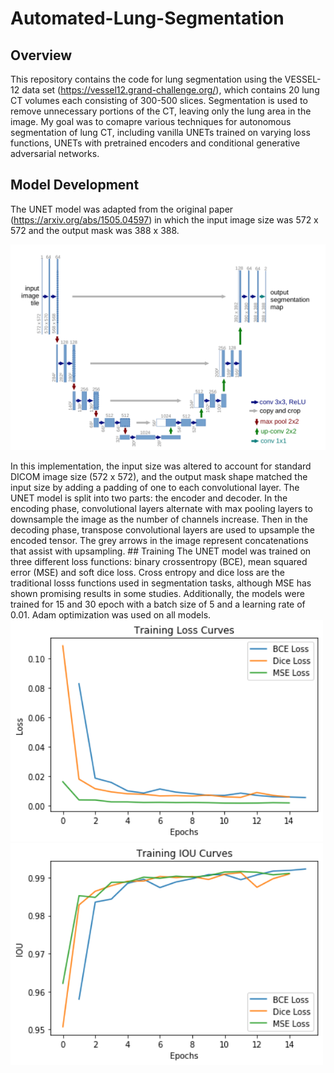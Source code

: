 # Automated-Lung-Segmentation
## Overview
This repository contains the code for lung segmentation using the VESSEL-12 data set (https://vessel12.grand-challenge.org/), which contains 20 lung CT volumes each consisting of 300-500 slices. Segmentation is used to remove unnecessary portions of the CT, leaving only the lung area in the image. My goal was to comapre various techniques for autonomous segmentation of lung CT, including vanilla UNETs trained on varying loss functions, UNETs with pretrained encoders and conditional generative adversarial networks.
## Model Development
The UNET model was adapted from the original paper (https://arxiv.org/abs/1505.04597) in which the input image size was 572 x 572 and the output mask was 388 x 388. 
<p align="center">
  <img src="https://github.com/raunak-sood2003/Automated-Lung-Segmentation/blob/master/Images/unet_unet15.png" />
</p>
In this implementation, the input size was altered to account for standard DICOM image size (572 x 572), and the output mask shape matched the input size by adding a padding of one to each convolutional layer. The UNET model is split into two parts: the encoder and decoder. In the encoding phase, convolutional layers alternate with max pooling layers to downsample the image as the number of channels increase. Then in the decoding phase, transpose convolutional layers are used to upsample the encoded tensor. The grey arrows in the image represent concatenations that assist with upsampling.
## Training
The UNET model was trained on three different loss functions: binary crossentropy (BCE), mean squared error (MSE) and soft dice loss. Cross entropy and dice loss are the traditional losss functions used in segmentation tasks, although MSE has shown promising results in some studies. Additionally, the models were trained for 15 and 30 epoch with a batch size of 5 and a learning rate of 0.01. Adam optimization was used on all models.
<div>
<img src="https://github.com/raunak-sood2003/Automated-Lung-Segmentation/blob/master/Images/loss_unet15.png" width="500"/>
  <img src="https://github.com/raunak-sood2003/Automated-Lung-Segmentation/blob/master/Images/ious_unet15.png" width="500"/>
</div>
